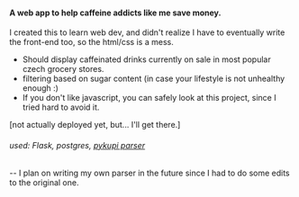 #### A web app to help caffeine addicts like me save money.
I created this to learn web dev, and didn't realize I have to eventually write the front-end too, so the html/css is a mess.
- Should display caffeinated drinks currently on sale in most popular czech grocery stores.
- filtering based on sugar content (in case your lifestyle is not unhealthy enough :)
- If you don't like javascript, you can safely look at this project, since I tried hard to avoid it.

[not actually deployed yet, but... I'll get there.]

###### used: Flask, postgres, [pykupi parser](https://github.com/prostmich/pykupi)
-- I plan on writing my own parser in the future since I had to do some edits to the original one.